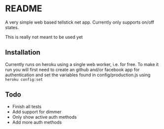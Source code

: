 # README

A very simple web based tellstick net app. Currently only supports on/off states.

This is really not meant to be used yet

## Installation

Currently runs on heroku using a single web worker, i.e. for free.
To make it run you will first need to create an github and/or facebook app for authentication and set the variables found in config/production.js using `heroku config:set`

## Todo
* Finish all tests
* Add support for dimmer
* Only show active auth methods
* Add more auth methods
